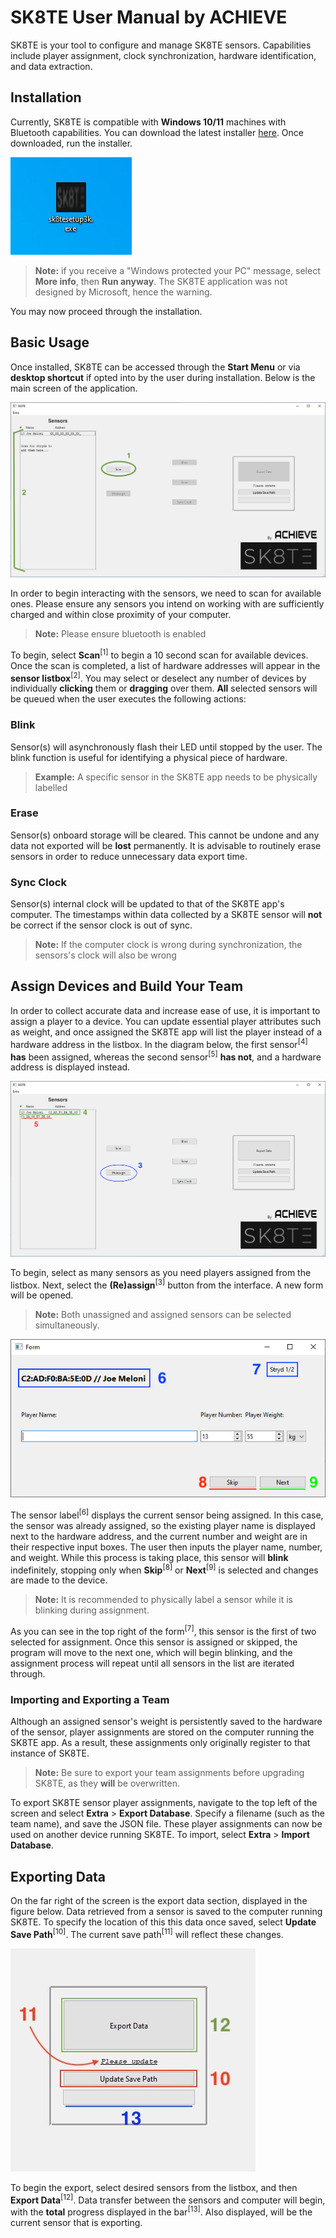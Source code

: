 # SK8TE User Manual by ACHIEVE

SK8TE is your tool to configure and manage SK8TE sensors. Capabilities include player assignment, clock synchronization, hardware identification, and data extraction.

## Installation

Currently, SK8TE is compatible with **Windows 10/11** machines with Bluetooth capabilities. You can download the latest installer [here](https://github.com/mcgregol/sk8te/releases). Once downloaded, run the installer.

![1](https://github.com/mcgregol/sk8te/blob/main/thumbnail.png?raw=true)

> **Note:** if you receive a "Windows protected your PC" message, select **More info**, then **Run anyway**. The SK8TE application was not designed by Microsoft, hence the warning. 

You may now proceed through the installation.

## Basic Usage

Once installed, SK8TE can be accessed through the **Start Menu** or via **desktop shortcut** if opted into by the user during installation. Below is the main screen of the application.

![main](https://github.com/mcgregol/sk8te/blob/main/main.png?raw=true)

In order to begin interacting with the sensors, we need to scan for available ones. Please ensure any sensors you intend on working with are sufficiently charged and within close proximity of your computer.
> **Note:** Please ensure bluetooth is enabled

To begin, select **Scan**<sup>[1]</sup> to begin a 10 second scan for available devices. Once the scan is completed, a list of hardware addresses will appear in the **sensor listbox**<sup>[2]</sup>. You may select or deselect any number of devices by individually **clicking** them or **dragging** over them. **All** selected sensors will be queued when the user executes the following actions:

### Blink

Sensor(s) will asynchronously flash their LED until stopped by the user. The blink function is useful for identifying a physical piece of hardware.
>**Example:** A specific sensor in the SK8TE app needs to be physically labelled

### Erase

Sensor(s) onboard storage will be cleared. This cannot be undone and any data not exported will be **lost** permanently. It is advisable to routinely erase sensors in order to reduce unnecessary data export time.

### Sync Clock

Sensor(s) internal clock will be updated to that of the SK8TE app's computer. The timestamps within data collected by a SK8TE sensor will **not** be correct if the sensor clock is out of sync.
>**Note:** If the computer clock is wrong during synchronization, the sensors's clock will also be wrong

## Assign Devices and Build Your Team

In order to collect accurate data and increase ease of use, it is important to assign a player to a device. You can update essential player attributes such as weight, and once assigned the SK8TE app will list the player instead of a hardware address in the listbox. In the diagram below, the first sensor<sup>[4]</sup> **has** been assigned, whereas the second sensor<sup>[5]</sup> **has not**, and a hardware address is displayed instead.

![diag](https://github.com/mcgregol/sk8te/blob/main/Screenshot%202024-08-07%20123129.png?raw=true)

To begin, select as many sensors as you need players assigned from the listbox. Next, select the **(Re)assign**<sup>[3]</sup> button from the interface. A new form will be opened.
>**Note:** Both unassigned and assigned sensors can be selected simultaneously.

![fdf](https://github.com/mcgregol/sk8te/blob/main/form.png?raw=true)

The sensor label<sup>[6]</sup> displays the current sensor being assigned. In this case, the sensor was already assigned, so the existing player name is displayed next to the hardware address, and the current number and weight are in their respective input boxes. The user then inputs the player name, number, and weight. While this process is taking place, this sensor will **blink** indefinitely, stopping only when **Skip**<sup>[8]</sup> or **Next**<sup>[9]</sup> is selected and changes are made to the device.
>**Note:** It is recommended to physically label a sensor while it is blinking during assignment.

As you can see in the top right of the form<sup>[7]</sup>, this sensor is the first of two selected for assignment. Once this sensor is assigned or skipped, the program will move to the next one, which will begin blinking, and the assignment process will repeat until all sensors in the list are iterated through.

### Importing and Exporting a Team
Although an assigned sensor's weight is persistently saved to the hardware of the sensor, player assignments are stored on the computer running the SK8TE app. As a result, these assignments only originally register to that instance of SK8TE.
>**Note:** Be sure to export your team assignments before upgrading SK8TE, as they **will** be overwritten.

To export SK8TE sensor player assignments, navigate to the top left of the screen and select **Extra** > **Export Database**. Specify a filename (such as the team name),  and save the JSON file. These player assignments can now be used on another device running SK8TE. To import, select **Extra** > **Import Database**.

## Exporting Data

On the far right of the screen is the export data section, displayed in the figure below. Data retrieved from a sensor is saved to the computer running SK8TE. To specify the location of this this data once saved, select **Update Save Path**<sup>[10]</sup>. The current save path<sup>[11]</sup> will reflect these changes.

![export](https://github.com/mcgregol/sk8te/blob/main/export.png?raw=true)

To begin the export, select desired sensors from the listbox, and then **Export Data**<sup>[12]</sup>. Data transfer between the sensors and computer will begin, with the **total** progress displayed in the bar<sup>[13]</sup>. Also displayed, will be the current sensor that is exporting.
